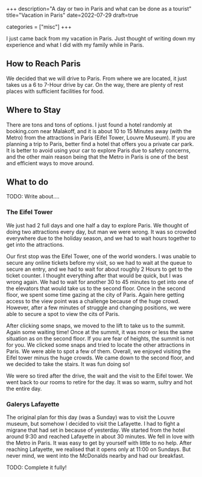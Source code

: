 +++
description="A day or two in Paris and what can be done as a tourist"
title="Vacation in Paris"
date=2022-07-29
draft=true

categories = ["misc"]
+++

I just came back from my vacation in Paris. Just thought of writing down my experience and what I did with my family
while in Paris. 

## How to Reach Paris

We decided that we will drive to Paris. From where we are located, it just takes us a 6 to 7-Hour drive by car. On the
way, there are plenty of rest places with sufficient facilities for food. 

## Where to Stay

There are tons and tons of options. I just found a hotel randomly at booking.com near Malakoff, and it is about 10 to 15
Minutes away (with the Metro) from the attractions in Paris (Eifel Tower, Louvre Museum). If you are planning a trip to Paris,
better find a hotel that offers you a private car park. It is better to avoid using your car to explore Paris due to 
safety concerns, and the other main reason being that the Metro in Paris is one of the best and efficient ways to move around.

## What to do 

TODO: Write about....

### The Eifel Tower

We just had 2 full days and one half a day to explore Paris. We thought of doing two attractions every day, but man we were
wrong. It was so crowded everywhere due to the holiday season, and we had to wait hours together to get into the attractions. 

Our first stop was the Eifel Tower, one of the world wonders. I was unable to secure any online tickets before my visit, so 
we had to wait at the queue to secure an entry, and we had to wait for about roughly 2 Hours to get to the ticket counter. 
I thought everything after that would be quick, but I was wrong again. We had to wait for another 30 to 45 minutes to get 
into one of the elevators that would take us to the second floor. Once in the second floor, we spent some time gazing at
the city of Paris. Again here getting access to the view point was a challenge because of the huge crowd. However, after a
few minutes of struggle and changing positions, we were able to secure a spot to view the cits of Paris. 

After clicking some snaps, we moved to the lift to take us to the summit. Again some waiting time! Once at the summit, it
was more or less the same situation as on the second floor. If you are fear of heights, the summit is not for you. We clicked
some snaps and tried to locate the other attractions in Paris. We were able to spot a few of them. Overall, we enjoyed visiting
the Eifel tower minus the huge crowds. We came down to the second floor, and we decided to take the stairs. It was fun doing so!

We were so tired after the drive, the wait and the visit to the Eifel tower. We went back to our rooms to retire for the day. It was so
warm, sultry and hot the entire day.

### Galerys Lafayette

The original plan for this day (was a Sunday) was to visit the Louvre museum, but somehow I decided to visit the Lafayette. I had
to fight a migrane that had set in because of yesterday. We started from the hotel around 9:30 and reached Lafayette in about 30
minutes. We fell in love with the Metro in Paris. It was easy to get by yourself with little to no help. After reaching Lafayette, we
realised that it opens only at 11:00 on Sundays. But never mind, we went into the McDonalds nearby and had our breakfast.

TODO: Complete it fully!
